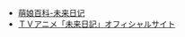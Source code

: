 - [萌娘百科-未来日记](https://zh.moegirl.org.cn/%E6%9C%AA%E6%9D%A5%E6%97%A5%E8%AE%B0)
- [ＴＶアニメ「未来日記」オフィシャルサイト](http://www.future-diary.tv/)
